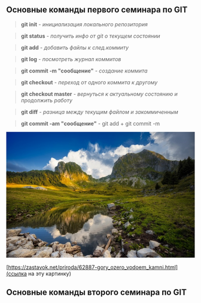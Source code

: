 ## Основные команды первого семинара по GIT ##

> **git init** - *инициализация локального репозитория*

> **git status** - *получить инфо от git о текущем состоянии*

> **git add** - *добавить файлы к след.коммиту*

> **git log** - *посмотреть журнал коммитов*

> **git commit -m "сообщение"** - *создание коммита*

> **git checkout** - *переход от одного коммита к другому*

> **git checkout master** - *вернуться к актуальному состоянию и продолжить работу*

> **git diff** - *разница между текущим файлом и закоммиченным*

> **git commit -am "сообщение"** - git add + git commit -m

![какой текст к картинке](Природа.jpg)

[https://zastavok.net/priroda/62887-gory_ozero_vodoem_kamni.html](ссылка на эту картинку)




## Основные команды второго семинара по GIT





